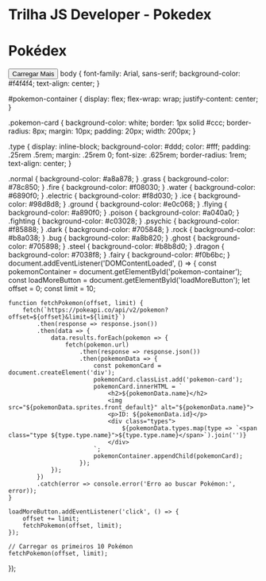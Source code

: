 # Trilha JS Developer - Pokedex
<!DOCTYPE html>
<html lang="pt-br">
<head>
    <meta charset="UTF-8">
    <meta name="viewport" content="width=device-width, initial-scale=1.0">
    <title>Pokédex</title>
    <link rel="stylesheet" href="styles.css">
</head>
<body>
    <h1>Pokédex</h1>
    <div id="pokemon-container"></div>
    <button id="loadMoreButton">Carregar Mais</button>
    <script src="script.js"></script>
</body>
</html>
body {
    font-family: Arial, sans-serif;
    background-color: #f4f4f4;
    text-align: center;
}

#pokemon-container {
    display: flex;
    flex-wrap: wrap;
    justify-content: center;
}

.pokemon-card {
    background-color: white;
    border: 1px solid #ccc;
    border-radius: 8px;
    margin: 10px;
    padding: 20px;
    width: 200px;
}

.type {
    display: inline-block;
    background-color: #ddd;
    color: #fff;
    padding: .25rem .5rem;
    margin: .25rem 0;
    font-size: .625rem;
    border-radius: 1rem;
    text-align: center;
}

.normal { background-color: #a8a878; }
.grass { background-color: #78c850; }
.fire { background-color: #f08030; }
.water { background-color: #6890f0; }
.electric { background-color: #f8d030; }
.ice { background-color: #98d8d8; }
.ground { background-color: #e0c068; }
.flying { background-color: #a890f0; }
.poison { background-color: #a040a0; }
.fighting { background-color: #c03028; }
.psychic { background-color: #f85888; }
.dark { background-color: #705848; }
.rock { background-color: #b8a038; }
.bug { background-color: #a8b820; }
.ghost { background-color: #705898; }
.steel { background-color: #b8b8d0; }
.dragon { background-color: #7038f8; }
.fairy { background-color: #f0b6bc; }
document.addEventListener('DOMContentLoaded', () => {
    const pokemonContainer = document.getElementById('pokemon-container');
    const loadMoreButton = document.getElementById('loadMoreButton');
    let offset = 0;
    const limit = 10;

    function fetchPokemon(offset, limit) {
        fetch(`https://pokeapi.co/api/v2/pokemon?offset=${offset}&limit=${limit}`)
            .then(response => response.json())
            .then(data => {
                data.results.forEach(pokemon => {
                    fetch(pokemon.url)
                        .then(response => response.json())
                        .then(pokemonData => {
                            const pokemonCard = document.createElement('div');
                            pokemonCard.classList.add('pokemon-card');
                            pokemonCard.innerHTML = `
                                <h2>${pokemonData.name}</h2>
                                <img src="${pokemonData.sprites.front_default}" alt="${pokemonData.name}">
                                <p>ID: ${pokemonData.id}</p>
                                <div class="types">
                                    ${pokemonData.types.map(type => `<span class="type ${type.type.name}">${type.type.name}</span>`).join('')}
                                </div>
                            `;
                            pokemonContainer.appendChild(pokemonCard);
                        });
                });
            })
            .catch(error => console.error('Erro ao buscar Pokémon:', error));
    }

    loadMoreButton.addEventListener('click', () => {
        offset += limit;
        fetchPokemon(offset, limit);
    });

    // Carregar os primeiros 10 Pokémon
    fetchPokemon(offset, limit);
});
